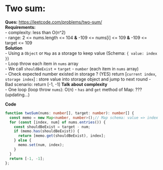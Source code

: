 # Two sum:
  **Ques:** https://leetcode.com/problems/two-sum/  
  **Requirements:**  
    - complexity: less than O(n^2)  
    - range:  2 <= nums.length <= 104  **&** -109 <= nums[i] <= 109 **&** -109 <= target <= 109  
  **Solution**  
      - Using a `Object` or `Map` as a storage to keep value (Schema: ```{ value: index }```)  
      - Loop throw each item in `nums` array  
      - We call `shouldBeExist` = `target` - `number` (each item in `nums` array)  
      - Check expected number existed in storage ? (YES) return [`current index`, `storage index`] : store value into storage object and jump to next round
      - Bad scenario: return [-1, -1]
  **Talk about complexity**  
    - One loop (loop throw `nums`): O(n)
    - `has` and `get` method of Map: ??? (updating...)
    
  **Code**
  ```ts
  function twoSum(nums: number[], target: number): number[] {
    const memo = new Map<number, number>();// Map schema: value => index
    for (const [index, num] of nums.entries()) {
      const shouldBeExist = target - num;
      if (memo.has(shouldBeExist)) {
        return [memo.get(shouldBeExist), index];
      } else {
        memo.set(num, index);
      }
    }
    return [-1, -1];
  };
  ```
